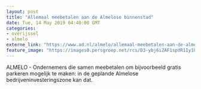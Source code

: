 ```yaml
---
layout: post
title: "Allemaal meebetalen aan de Almelose binnenstad"
date: Tue, 14 May 2019 04:40:00 GMT
categories: 
- overijssel 
- almelo 
externe_link: "https://www.ad.nl/almelo/allemaal-meebetalen-aan-de-almelose-binnenstad~a57da3a1/"
feature_image: "https://images0.persgroep.net/rcs/D3-ybj6iZAF1spdR1Iy1U6vaMJU/diocontent/143206524/_fitwidth/400/?appId=21791a8992982cd8da851550a453bd7f&quality=0.7"
---
```


ALMELO - Ondernemers die samen meebetalen om bijvoorbeeld gratis parkeren mogelijk te maken: in de geplande Almelose bedrijveninvesteringszone kan dat.

